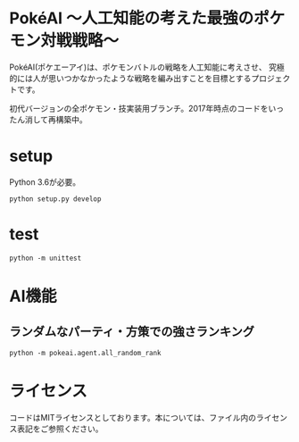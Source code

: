# PokéAI ～人工知能の考えた最強のポケモン対戦戦略～
PokéAI(ポケエーアイ)は、ポケモンバトルの戦略を人工知能に考えさせ、
究極的には人が思いつかなかったような戦略を編み出すことを目標とするプロジェクトです。

初代バージョンの全ポケモン・技実装用ブランチ。2017年時点のコードをいったん消して再構築中。

# setup
Python 3.6が必要。

```
python setup.py develop
```

# test
```
python -m unittest
```

# AI機能
## ランダムなパーティ・方策での強さランキング
```
python -m pokeai.agent.all_random_rank
```

# ライセンス
コードはMITライセンスとしております。本については、ファイル内のライセンス表記をご参照ください。
